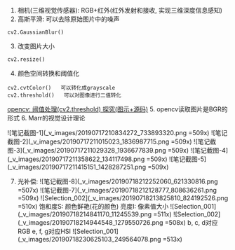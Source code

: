 1. 相机(三维视觉传感器): RGB+红外(红外发射和接收, 实现三维深度信息感知)
2. 高斯平滑: 可以去除原始图片中的噪声
```
cv2.GaussianBlur()
```
3. 改变图片大小
```
cv2.resize()
```
4. 颜色空间转换和阈值化
```
cv2.cvtColor()   可以转化成grayscale
cv2.threshold()   可以对图像进行二值转化
```
[opencv: 阈值处理(cv2.threshold) 探究(图示+源码)](https://blog.csdn.net/JNingWei/article/details/77747959)
5. opencv读取图片是BGR的形式
6. Marr的视觉设计理论

![笔记截图-1](_v_images/20190717210834272_733893320.png =509x)
![笔记截图-2](_v_images/20190717211015023_1836987715.png =509x)
![笔记截图-3](_v_images/20190717211029328_1936677839.png =509x)
![笔记截图-4](_v_images/20190717211358622_134117498.png =509x)
![笔记截图-5](_v_images/20190717211415151_1428287251.png =509x)

7. 光补偿: 
![笔记截图-8](_v_images/20190718212252060_621330816.png =507x)
![笔记截图-7](_v_images/20190718212128777_808636261.png =509x)
![Selection_002](_v_images/20190718213825810_824192526.png =510x)
饱和度S: 颜色鲜艳(花的颜色)
亮度I: 像素值大小
![Selection_001](_v_images/20190718214841170_11245539.png =511x)
![Selection_002](_v_images/20190718214944548_1279550726.png =508x)
b, c, d对应RGB
e, f, g对应HSI
![Selection_001](_v_images/20190718230625103_249564078.png =513x)
